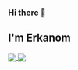 ### Hi there 👋

## I'm Erkanom
<a href="#">
  <img align="center" src="https://github-readme-stats.vercel.app/api?username=erkanom&count_private=true&show_icons=true" />
</a>
<a href="#">
  <img align="center" src="https://github-readme-stats.vercel.app/api/top-langs/?username=erkanom&layout=compact&hide=CSS,html" />
</a>
